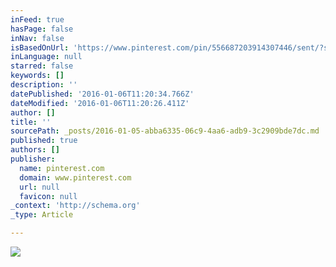 ```yaml
---
inFeed: true
hasPage: false
inNav: false
isBasedOnUrl: 'https://www.pinterest.com/pin/556687203914307446/sent/?sender=315955867516180824&invite_code=dbdf69a19d53b25871683d24b4cae8a3'
inLanguage: null
starred: false
keywords: []
description: ''
datePublished: '2016-01-06T11:20:34.766Z'
dateModified: '2016-01-06T11:20:26.411Z'
author: []
title: ''
sourcePath: _posts/2016-01-05-abba6335-06c9-4aa6-adb9-3c2909bde7dc.md
published: true
authors: []
publisher:
  name: pinterest.com
  domain: www.pinterest.com
  url: null
  favicon: null
_context: 'http://schema.org'
_type: Article

---
```

![](https://s3-us-west-2.amazonaws.com/the-grid-img/p/136ba710b9872bffcf3f40fc463ef224e1d5325c.jpg)